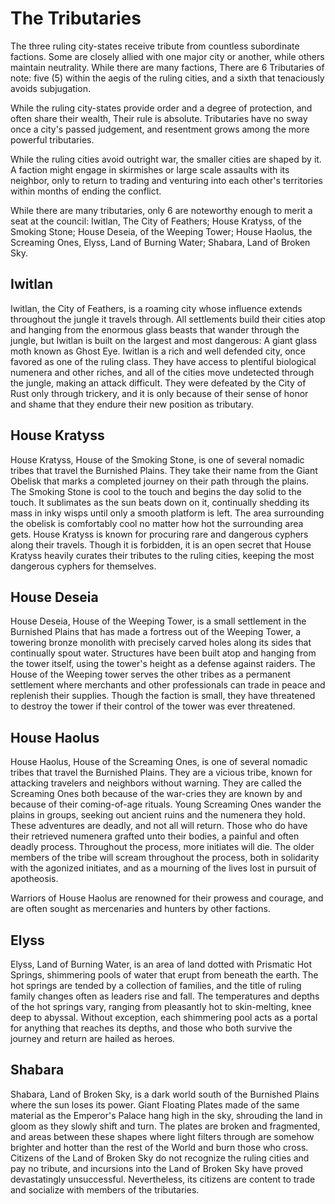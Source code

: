 # The Tributaries

The three ruling city-states receive tribute from countless subordinate factions. Some are closely allied with one major city or another, while others maintain neutrality. While there are many factions, There are 6 Tributaries of note: five (5) within the aegis of the ruling cities, and a sixth that tenaciously avoids subjugation.

While the ruling city-states provide order and a degree of protection, and often share their wealth, Their rule is absolute. Tributaries have no sway once a city's passed judgement, and resentment grows among the more powerful tributaries.

While the ruling cities avoid outright war, the smaller cities are shaped by it. A faction might engage in skirmishes or large scale assaults with its neighbor, only to return to trading and venturing into each other's territories within months of ending the conflict.

While there are many tributaries, only 6 are noteworthy enough to merit a seat at the council:
Iwitlan, The City of Feathers; House Kratyss, of the Smoking Stone; House Deseia, of the Weeping Tower; House Haolus, the Screaming Ones, Elyss, Land of Burning Water; Shabara, Land of Broken Sky.

## Iwitlan

Iwitlan, the City of Feathers, is a roaming city whose influence extends throughout the jungle it travels through. All settlements build their cities atop and hanging from the enormous glass beasts that wander through the jungle, but Iwitlan is built on the largest and most dangerous: A giant glass moth known as Ghost Eye. Iwitlan is a rich and well defended city, once favored as one of the ruling class. They have access to plentiful biological numenera and other riches, and all of the cities move undetected through the jungle, making an attack difficult. They were defeated by the City of Rust only through trickery, and it is only because of their sense of honor and shame that they endure their new position as tributary.

## House Kratyss

House Kratyss, House of the Smoking Stone, is one of several nomadic tribes that travel the Burnished Plains. They take their name from the Giant Obelisk that marks a completed journey on their path through the plains. The Smoking Stone is cool to the touch and begins the day solid to the touch. It sublimates as the sun beats down on it, continually shedding its mass in inky wisps until only a smooth platform is left. The area surrounding the obelisk is comfortably cool no matter how hot the surrounding area gets. House Kratyss is known for procuring rare and dangerous cyphers along their travels. Though it is forbidden, it is an open secret that House Kratyss heavily curates their tributes to the ruling cities, keeping the most dangerous cyphers for themselves.

## House Deseia

House Deseia, House of the Weeping Tower, is a small settlement in the Burnished Plains that has made a fortress out of the Weeping Tower, a towering bronze monolith with precisely carved holes along its sides that continually spout water. Structures have been built atop and hanging from the tower itself, using the tower's height as a defense against raiders. The House of the Weeping tower serves the other tribes as a permanent settlement where merchants and other professionals can trade in peace and replenish their supplies. Though the faction is small, they have threatened to destroy the tower if their control of the tower was ever threatened.

## House Haolus

House Haolus, House of the Screaming Ones, is one of several nomadic tribes that travel the Burnished Plains. They are a vicious tribe, known for attacking travelers and neighbors without warning. They are called the Screaming Ones both because of the war-cries they are known by and because of their coming-of-age rituals. Young Screaming Ones wander the plains in groups, seeking out ancient ruins and the numenera they hold. These adventures are deadly, and not all will return. Those who do have their retrieved numenera grafted unto their bodies, a painful and often deadly process. Throughout the process, more initiates will die. The older members of the tribe will scream throughout the process, both in solidarity with the agonized initiates, and as a mourning of the lives lost in pursuit of apotheosis.

Warriors of House Haolus are renowned for their prowess and courage, and are often sought as mercenaries and hunters by other factions.

## Elyss

Elyss, Land of Burning Water, is an area of land dotted with Prismatic Hot Springs, shimmering pools of water that erupt from beneath the earth. The hot springs are tended by a collection of families, and the title of ruling family changes often as leaders rise and fall. The temperatures and depths of the hot springs vary, ranging from pleasantly hot to skin-melting, knee deep to abyssal. Without exception, each shimmering pool acts as a portal for anything that reaches its depths, and those who both survive the journey and return are hailed as heroes.

## Shabara

Shabara, Land of Broken Sky, is a dark world south of the Burnished Plains where the sun loses its power. Giant Floating Plates made of the same material as the Emperor's Palace hang high in the sky, shrouding the land in gloom as they slowly shift and turn. The plates are broken and fragmented, and areas between these shapes where light filters through are somehow brighter and hotter than the rest of the World and burn those who cross. Citizens of the Land of Broken Sky do not recognize the ruling cities and pay no tribute, and incursions into the Land of Broken Sky have proved devastatingly unsuccessful. Nevertheless, its citizens are content to trade and socialize with members of the tributaries.
